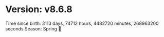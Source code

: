 # Version: v8.6.8
Time since birth: 3113 days, 74712 hours, 4482720 minutes, 268963200 seconds
Season: Spring 🌸
